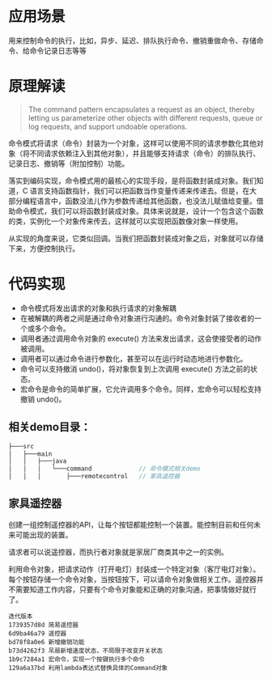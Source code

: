 # 应用场景

用来控制命令的执行，比如，异步、延迟、排队执行命令、撤销重做命令、存储命令、给命令记录日志等等

# 原理解读

> The command pattern encapsulates a request as an object, thereby letting us parameterize other objects with different requests, queue or log requests, and support undoable operations.

命令模式将请求（命令）封装为一个对象，这样可以使用不同的请求参数化其他对象（将不同请求依赖注入到其他对象），并且能够支持请求（命令）的排队执行、记录日志、撤销等（附加控制）功能。

落实到编码实现，命令模式用的最核心的实现手段，是将函数封装成对象。我们知道，C 语言支持函数指针，我们可以把函数当作变量传递来传递去。但是，在大部分编程语言中，函数没法儿作为参数传递给其他函数，也没法儿赋值给变量。借助命令模式，我们可以将函数封装成对象。具体来说就是，设计一个包含这个函数的类，实例化一个对象传来传去，这样就可以实现把函数像对象一样使用。

从实现的角度来说，它类似回调。当我们把函数封装成对象之后，对象就可以存储下来，方便控制执行。

# 代码实现

- 命令模式将发出请求的对象和执行请求的对象解耦
- 在被解耦的两者之间是通过命令对象进行沟通的。命令对象封装了接收者的一个或多个命令。
- 调用者通过调用命令对象的 execute() 方法来发出请求，这会使接受者的动作被调用。
- 调用者可以通过命令进行参数化，甚至可以在运行时动态地进行参数化。
- 命令可以支持撤消 undo()，将对象恢复到上次调用 execute() 方法之前的状态。
- 宏命令是命令的简单扩展，它允许调用多个命令。同样，宏命令可以轻松支持撤销 undo()。

## 相关demo目录：

```java
├───src
│   ├───main
│   │   ├───java
│   │   │   └───command				// 命令模式相关demo
│   │   │       ├───remotecontrol	// 家具遥控器

```

## 家具遥控器

创建一组控制遥控器的API，让每个按钮都能控制一个装置。能控制目前和任何未来可能出现的装置。

请求者可以说遥控器，而执行者对象就是家居厂商类其中之一的实例。

利用命令对象，把请求动作（打开电灯）封装成一个特定对象（客厅电灯对象）。每个按钮存储一个命令对象，当按钮按下，可以请命令对象做相关工作。遥控器并不需要知道工作内容，只要有个命令对象能和正确的对象沟通，把事情做好就行了。

```git
迭代版本
1739357d8d 简易遥控器
6d9ba46a79 遥控器
bd78f8a0e6 新增撤销功能
b73d4262f3 吊扇新增速度状态，不局限于改变开关状态
1b9c7284a1 宏命令，实现一个按键执行多个命令
129a6a37bd 利用lambda表达式替换具体的Command对象
```

